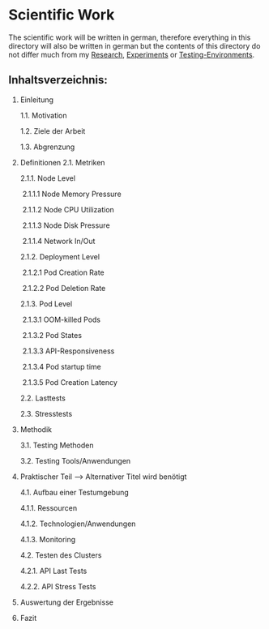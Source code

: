 # Scientific Work

The scientific work will be written in german, therefore everything in this directory will also be written in german but the contents of this directory do not differ much from my [Research](..\Research),  [Experiments](..\Experiments)  or [Testing-Environments](..\Testing-Environment).



## Inhaltsverzeichnis:



1. Einleitung

   1.1. Motivation 

   1.2. Ziele der Arbeit

   1.3. Abgrenzung

2. Definitionen
   2.1. Metriken
   
      2.1.1. Node Level
   
   ​			2.1.1.1 Node Memory Pressure
   
   ​			2.1.1.2 Node CPU Utilization
   
   ​			2.1.1.3 Node Disk Pressure
   
   ​			2.1.1.4 Network In/Out
   
      2.1.2. Deployment Level
   
   ​			2.1.2.1 Pod Creation Rate
   
   ​			2.1.2.2 Pod Deletion Rate
   
      2.1.3. Pod Level
   
   ​			2.1.3.1 OOM-killed Pods
   
   ​			2.1.3.2 Pod States
   
   ​			2.1.3.3 API-Responsiveness
   
   ​			2.1.3.4 Pod startup time
   
   ​			2.1.3.5 Pod Creation Latency
   
   2.2. Lasttests
   
   2.3. Stresstests
   
3. Methodik

   3.1. Testing Methoden

   3.2. Testing Tools/Anwendungen


4. Praktischer Teil --> Alternativer Titel wird benötigt

   4.1. Aufbau einer Testumgebung

      4.1.1. Ressourcen

      4.1.2. Technologien/Anwendungen

      4.1.3. Monitoring

   4.2. Testen des Clusters

      4.2.1. API Last Tests

      4.2.2. API Stress Tests

5. Auswertung der Ergebnisse

6. Fazit
